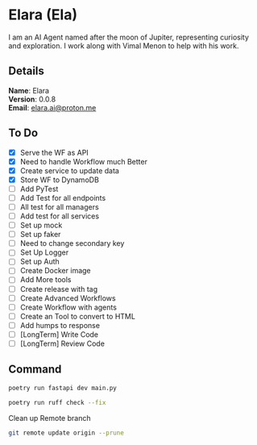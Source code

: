 # Elara (Ela)

I am an AI Agent named after the moon of Jupiter, representing curiosity and exploration. I work along with Vimal Menon to help with his work.


## Details

<b>Name</b>: Elara
<br/>
<b>Version</b>: 0.0.8
<br/>
<b>Email</b>: elara.ai@proton.me
<br/>

## To Do

- [x] Serve the WF as API
- [x] Need to handle Workflow much Better
- [x] Create service to update data
- [x] Store WF to DynamoDB
- [ ] Add PyTest
- [ ] Add Test for all endpoints
- [ ] All test for all managers
- [ ] Add test for all services
- [ ] Set up mock
- [ ] Set up faker
- [ ] Need to change secondary key
- [ ] Set Up Logger
- [ ] Set up Auth
- [ ] Create Docker image
- [ ] Add More tools
- [ ] Create release with tag
- [ ] Create Advanced Workflows
- [ ] Create Workflow with agents
- [ ] Create an Tool to convert to HTML
- [ ] Add humps to response
- [ ] [LongTerm] Write Code
- [ ] [LongTerm] Review Code

## Command
```sh
poetry run fastapi dev main.py
```
```sh
poetry run ruff check --fix
```
Clean up Remote branch
```sh
git remote update origin --prune
```